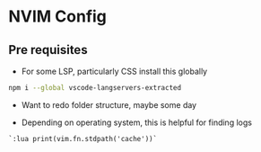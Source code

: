 # NVIM Config

## Pre requisites 

- For some LSP, particularly CSS install this globally
```zsh
npm i --global vscode-langservers-extracted
```

- Want to redo folder structure, maybe some day

- Depending on operating system, this is helpful for finding logs
```vim
`:lua print(vim.fn.stdpath('cache'))`
```
